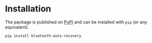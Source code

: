 # Installation

The package is published on [PyPI](https://pypi.org/project/deezer-python/) and can be installed with `pip` (or any equivalent):

```bash
pip install bluetooth-auto-recovery
```
